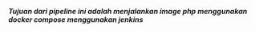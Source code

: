 ***Tujuan dari pipeline ini adalah menjalankan image php menggunakan docker compose menggunakan jenkins***

